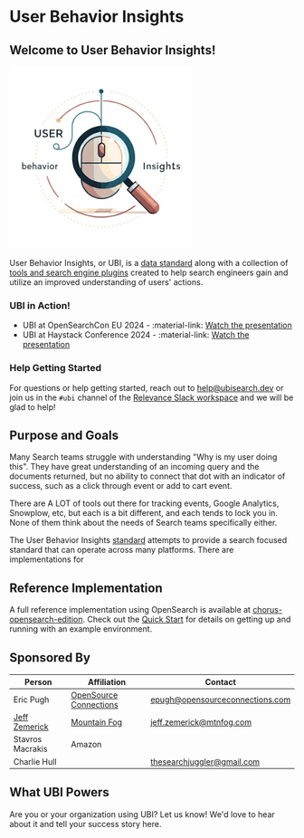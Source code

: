 # User Behavior Insights

## Welcome to User Behavior Insights!

![logo](img/ubi.png)

User Behavior Insights, or UBI, is a [data standard](standard.md) along with a collection of [tools and search engine plugins](tools.md) created to help search engineers gain and utilize an improved understanding of users' actions.

### UBI in Action!

* UBI at OpenSearchCon EU 2024 - :material-link: [Watch the presentation](https://www.youtube.com/watch?v=dH7SPHKpxo0&list=PLzgr9zSpws14zCETcKtCBwcOuTGMccpV9&index=32)
* UBI at Haystack Conference 2024 - :material-link: [Watch the presentation](https://www.youtube.com/watch?v=QltMXXHcwTI)

### Help Getting Started

For questions or help getting started, reach out to [help@ubisearch.dev](mailto:help@ubisearch.dev) or join us in the `#ubi` channel of the [Relevance Slack workspace](https://opensourceconnections.com/slack) and we will be glad to help!

## Purpose and Goals

Many Search teams struggle with understanding "Why is my user doing this". They have great understanding of an incoming query and the documents returned, but no ability to connect that dot with an indicator of success, such as a click through event or add to cart event.

There are A LOT of tools out there for tracking events, Google Analytics, Snowplow, etc, but each is a bit different, and each tends to lock you in. None of them think about the needs of Search teams specifically either.

The User Behavior Insights [standard](standard.md) attempts to provide a search focused standard that can operate across many platforms. There are implementations for

## Reference Implementation

A full reference implementation using OpenSearch is available at [chorus-opensearch-edition](https://github.com/o19s/chorus-opensearch-edition). Check out the [Quick Start](quickstart.md) for details on getting up and running with an example environment.

## Sponsored By

| Person                                                     | Affiliation                                                     | Contact                         |
|------------------------------------------------------------|-----------------------------------------------------------------|---------------------------------|
| Eric Pugh                                                  | [OpenSource Connections](https://www.opensourceconnections.com) | epugh@opensourceconnections.com |
| [Jeff Zemerick](https://www.linkedin.com/in/jeffzemerick/) | [Mountain Fog](https://www.jeffzemerick.dev/)                          | jeff.zemerick@mtnfog.com        |
| Stavros Macrakis                                           | Amazon                                                          |                                 |
| Charlie Hull                                               |                                                                 | thesearchjuggler@gmail.com      |

## What UBI Powers

Are you or your organization using UBI? Let us know! We'd love to hear about it and tell your success story here.